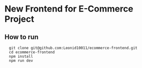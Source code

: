 # New Frontend for E-Commerce Project

## How to run

```console
  git clone git@github.com:Leonid10011/ecommerce-frontend.git
  cd ecommerce-frontend
  npm install
  npm run dev
```
